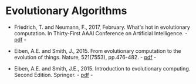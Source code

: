 # Evolutionary Algorithms

* Friedrich, T. and Neumann, F., 2017, February. What's hot in evolutionary computation. In Thirty-First AAAI Conference on Artificial Intelligence. - [pdf](https://aaai.org/ocs/index.php/AAAI/AAAI17/paper/view/14809/14019) - 
* Eiben, A.E. and Smith, J., 2015. From evolutionary computation to the evolution of things. Nature, 521(7553), pp.476-482. - [pdf](https://www.nature.com/articles/nature14544) -

* Eiben, A.E. and Smith, J.E., 2015. Introduction to evolutionary computing. Second Edition. Springer. - [pdf](https://link.springer.com/book/10.1007/978-3-662-44874-8) -


